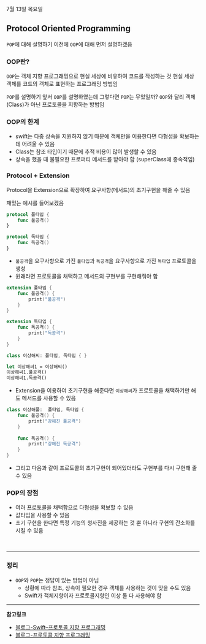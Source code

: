 7월 13일 목요일

## Protocol Oriented Programming
`POP`에 대해 설명하기 이전에 `OOP`에 대해 먼저 설명하겠음

### OOP란?
`OOP`는 객체 지향 프로그래밍으로 현실 세상에 비유하여 코드를 작성하는 것
현실 세상 객체를 코드의 객체로 표현하는 프로그래밍 방법임

`POP`를 설명하기 앞서 `OOP`를 설명하였는데 그렇다면 `POP`는 무었일까?
`OOP`와 달리 객체(Class)가 아닌 프로토콜을 지향하는 방법임

### OOP의 한계
- swift는 다중 상속을 지원하지 않기 때문에 객체만을 이용한다면 다형성을 확보하는데 어려울 수 있음
- Class는 참조 타입이기 때문에 추적 비용이 많이 발생할 수 있음
- 상속을 했을 때 불필요한 프로퍼티 메서드를 받아야 함 (superClass에 종속적임)

### Protocol + Extension
Protocol을 Extension으로 확장하여 요구사항(메서드)의 초기구현을 해줄 수 있음

재밌는 예시를 들어보겠음

```swift
protocol 풀타입 {
    func 풀공격()
}

protocol 독타입 {
    func 독공격()
}
```
- `풀공격`을 요구사항으로 가진 `풀타입`과 `독공격`을 요구사항으로 가진 `독타입` 프로토콜을 생성
- 원래라면 프로토콜을 채택하고 메서드의 구현부를 구현해줘야 함

```swift
extension 풀타입 {
    func 풀공격() {
        print("풀공격")
    }
}

extension 독타입 {
    func 독공격() {
        print("독공격")
    }
}

class 이상해씨: 풀타입, 독타입 { }

let 이상해씨1 = 이상해씨()
이상해씨1.풀공격()
이상해씨1.독공격()
```
- Extension을 이용하여 초기구현을 해준다면 `이상해씨`가 프로토콜을 채택하기만 해도 메서드를 사용할 수 있음

```swift
class 이상해풀:  풀타입, 독타입 {
    func 풀공격() {
        print("강해진 풀공격")
    }
    
    func 독공격() {
        print("강해진 독공격")
    }
}
```
- 그리고 다음과 같이 프로토콜의 초기구현이 되어있더라도 구현부를 다시 구현해 줄 수 있음

### POP의 장점
- 여러 프로토콜을 채택함으로 다형성을 확보할 수 있음
- 값타입을 사용할 수 있음
- 초기 구현을 한다면 특정 기능의 청사진을 제공하는 것 뿐 아니라 구현의 간소화를 시킬 수 있음

</br>

---
### 정리
- `OOP`와 `POP`는 정답이 있는 방법이 아님
    - 상황에 따라 참조, 상속이 필요한 경우 객체를 사용하는 것이 맞을 수도 있음
    - Swift가 객체지향이자 프로토콜지향인 이상 둘 다 사용해야 함

---
**참고링크**
- [블로그-Swift–프로토콜 지향 프로그래밍](https://blog.yagom.net/531/)
- [블로그-프로토콜 지향 프로그래밍](https://velog.io/@ellyheetov/Protocol-Oriented-Programming)
